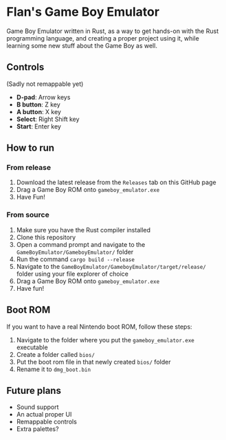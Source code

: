 # Flan's Game Boy Emulator
 Game Boy Emulator written in Rust, as a way to get hands-on with the Rust programming language, and creating a proper project using it, while learning some new stuff about the Game Boy as well.
 
## Controls
(Sadly not remappable yet)
- **D-pad**: Arrow keys
- **B button**: Z key
- **A button**: X key
- **Select**: Right Shift key
- **Start**: Enter key

 
## How to run
### From release
1. Download the latest release from the `Releases` tab on this GitHub page
2. Drag a Game Boy ROM onto `gameboy_emulator.exe`
3. Have Fun!

### From source
1. Make sure you have the Rust compiler installed
2. Clone this repository
3. Open a command prompt and navigate to the `GameBoyEmulator/GameboyEmulator/` folder
4. Run the command `cargo build --release`
5. Navigate to the `GameBoyEmulator/GameboyEmulator/target/release/` folder using your file explorer of choice
6. Drag a Game Boy ROM onto `gameboy_emulator.exe`
7. Have fun!

## Boot ROM
If you want to have a real Nintendo boot ROM, follow these steps:
1. Navigate to the folder where you put the `gameboy_emulator.exe` executable
2. Create a folder called `bios/`
3. Put the boot rom file in that newly created `bios/` folder
4. Rename it to `dmg_boot.bin`

## Future plans
- Sound support
- An actual proper UI
- Remappable controls
- Extra palettes?
